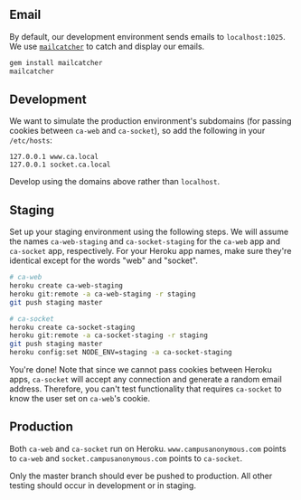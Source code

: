 
## Email

By default, our development environment sends emails to `localhost:1025`. We use [`mailcatcher`](http://mailcatcher.me/) to catch and display our emails.

```bash
gem install mailcatcher
mailcatcher
```

## Development

We want to simulate the production environment's subdomains (for passing cookies between `ca-web` and `ca-socket`), so add the following in your `/etc/hosts`:

```
127.0.0.1 www.ca.local
127.0.0.1 socket.ca.local
```

Develop using the domains above rather than `localhost`.

## Staging

Set up your staging environment using the following steps. We will assume the names `ca-web-staging` and `ca-socket-staging` for the `ca-web` app and `ca-socket` app, respectively. For your Heroku app names, make sure they're identical except for the words "web" and "socket".

```bash
# ca-web
heroku create ca-web-staging
heroku git:remote -a ca-web-staging -r staging
git push staging master

# ca-socket
heroku create ca-socket-staging
heroku git:remote -a ca-socket-staging -r staging
git push staging master
heroku config:set NODE_ENV=staging -a ca-socket-staging
```

You're done! Note that since we cannot pass cookies between Heroku apps, `ca-socket` will accept any connection and generate a random email address. Therefore, you can't test functionality that requires `ca-socket` to know the user set on `ca-web`'s cookie.

## Production

Both `ca-web` and `ca-socket` run on Heroku.
`www.campusanonymous.com` points to `ca-web` and `socket.campusanonymous.com` points to `ca-socket`.

Only the master branch should ever be pushed to production. All other testing should occur in development or in staging.
